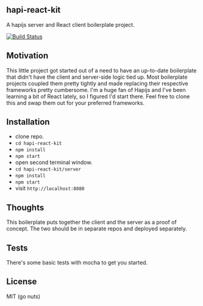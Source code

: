 ## hapi-react-kit
A hapijs server and React client boilerplate project.

[![Build Status](https://travis-ci.org/gjunkie/hapi-react-kit.svg?branch=master)](https://travis-ci.org/gjunkie/hapi-react-kit)

## Motivation

This little project got started out of a need to have an up-to-date boilerplate that didn't have the client and server-side logic tied up. Most boilerplate projects coupled them pretty tightly and made replacing their respective frameworks pretty cumbersome. I'm a huge fan of Hapijs and I've been learning a bit of React lately, so I figured I'd start there. Feel free to clone this and swap them out for your preferred frameworks.

## Installation

- clone repo.
- `cd hapi-react-kit`
- `npm install`
- `npm start`
- open second terminal window.
- `cd hapi-react-kit/server`
- `npm install`
- `npm start`
- visit `http://localhost:8080`

## Thoughts
This boilerplate puts together the client and the server as a proof of concept. The two should be in separate repos and deployed separately.

## Tests
There's some basic tests with mocha to get you started.

## License
MIT (go nuts)
